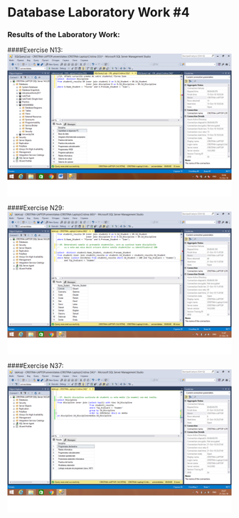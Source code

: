 # Database Laboratory Work #4
### Results of the Laboratory Work:
####Exercise N13:
![alt text](13.png "Task 13")

####Exercise N29:
![alt text](29.png "Task 29")

####Exercise N37:
![alt text](37.png "Task 37")


